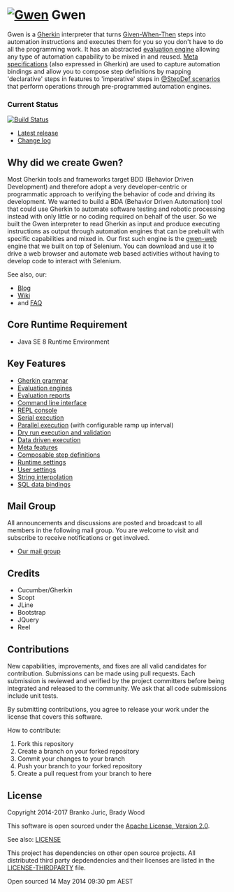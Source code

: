 [![Gwen](https://github.com/gwen-interpreter/gwen/wiki/img/gwen-attractor.png)](https://github.com/gwen-interpreter/gwen/wiki/The-Gwen-Logo)
Gwen
====

Gwen is a [Gherkin](https://github.com/cucumber/cucumber/wiki/Gherkin) interpreter that turns
[Given-When-Then](https://github.com/cucumber/cucumber/wiki/Given-When-Then) steps into automation instructions and
executes them for you so you don't have to do all the programming work. It has an abstracted
[evaluation engine](https://github.com/gwen-interpreter/gwen/wiki/Evaluation-Engines)
allowing any type of automation capability to be mixed in and reused.
[Meta specifications](https://github.com/gwen-interpreter/gwen/wiki/Meta-Features) (also expressed in Gherkin) are used
to capture automation bindings and allow you to compose step definitions by mapping 'declarative' steps in features to
'imperative' steps in [@StepDef scenarios](https://github.com/gwen-interpreter/gwen/wiki/Meta-Features#composable-step-definitions)
that perform operations through pre-programmed automation engines.

### Current Status

[![Build Status](https://travis-ci.org/gwen-interpreter/gwen.svg)](https://travis-ci.org/gwen-interpreter/gwen)

- [Latest release](https://github.com/gwen-interpreter/gwen/releases/latest)
- [Change log](CHANGELOG)

Why did we create Gwen?
-----------------------

Most Gherkin tools and frameworks target BDD (Behavior Driven Development) and therefore adopt a very developer-centric
or programmatic approach to verifying the behavior of code and driving its development. We wanted to build a BDA
(Behavior Driven Automation) tool that could use Gherkin to automate software testing and robotic processing instead
with only little or no coding required on behalf of the user. So we built the Gwen interpreter to read Gherkin as input
and produce executing instructions as output through automation engines that can be prebuilt with specific capabilities
and mixed in. Our first such engine is the [gwen-web](https://github.com/gwen-interpreter/gwen-web) engine that we built
on top of Selenium. You can download and use it to drive a web browser and automate web based activities without having
to develop code to interact with Selenium.

See also, our:
- [Blog](https://gweninterpreter.wordpress.com)
- [Wiki](https://github.com/gwen-interpreter/gwen/wiki)
- and [FAQ](https://github.com/gwen-interpreter/gwen/wiki/FAQ)

Core Runtime Requirement
------------------------

- Java SE 8 Runtime Environment

Key Features
------------

- [Gherkin grammar](https://cucumber.io/docs/reference)
- [Evaluation engines](https://github.com/gwen-interpreter/gwen/wiki/Evaluation-Engines)
- [Evaluation reports](https://github.com/gwen-interpreter/gwen/wiki/Evaluation-Reports)
- [Command line interface](https://github.com/gwen-interpreter/gwen/wiki/Command-Line-Interface)
- [REPL console](https://github.com/gwen-interpreter/gwen/wiki/REPL-Console)
- [Serial execution](https://github.com/gwen-interpreter/gwen/wiki/Execution-Modes#serial-execution)
- [Parallel execution](https://github.com/gwen-interpreter/gwen/wiki/Execution-Modes#parallel-execution) (with configurable ramp up interval)
- [Dry run execution and validation](https://github.com/gwen-interpreter/gwen/wiki/Execution-Modes#dry-run-validation)
- [Data driven execution](https://github.com/gwen-interpreter/gwen/wiki/Execution-Modes#data-driven-execution)
- [Meta features](https://github.com/gwen-interpreter/gwen/wiki/Meta-Features)
- [Composable step definitions](https://github.com/gwen-interpreter/gwen/wiki/Meta-Features#composable-step-definitions)
- [Runtime settings](https://github.com/gwen-interpreter/gwen/wiki/Runtime-Settings)
- [User settings](https://github.com/gwen-interpreter/gwen/wiki/User-Settings)
- [String interpolation](https://github.com/gwen-interpreter/gwen/wiki/String-Interpolation)
- [SQL data bindings](https://github.com/gwen-interpreter/gwen/wiki/SQL-Data-Bindings)


Mail Group
----------

All announcements and discussions are posted and broadcast to all members in the following mail group. You are welcome to visit and subscribe to receive notifications or get involved.

- [Our mail group](https://groups.google.com/d/forum/gwen-interpreter)

Credits
-------
- Cucumber/Gherkin
- Scopt
- JLine
- Bootstrap
- JQuery
- Reel

Contributions
-------------

New capabilities, improvements, and fixes are all valid candidates for contribution. Submissions can be made using pull requests. Each submission
is reviewed and verified by the project committers before being integrated and released to the community. We ask that all code submissions include unit tests.

By submitting contributions, you agree to release your work under the license that covers this software.

How to contribute:
1. Fork this repository
2. Create a branch on your forked repository
3. Commit your changes to your branch
4. Push your branch to your forked repository
5. Create a pull request from your branch to here

License
-------

Copyright 2014-2017 Branko Juric, Brady Wood

This software is open sourced under the
[Apache License, Version 2.0](http://www.apache.org/licenses/LICENSE-2.0.txt).

See also: [LICENSE](LICENSE)

This project has dependencies on other open source projects. All distributed third party depdendencies and their licenses are listed in the
[LICENSE-THIRDPARTY](LICENSE-THIRDPARTY) file.

Open sourced 14 May 2014 09:30 pm AEST

